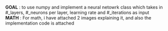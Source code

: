 **GOAL** : to use numpy and implement a neural netowrk class which takes in #_layers, #_neurons per layer, learning rate and #_iterations as input <br>
**MATH** : For math, i have attached 2 images explaining it, and also the implementation code is attached <br>
